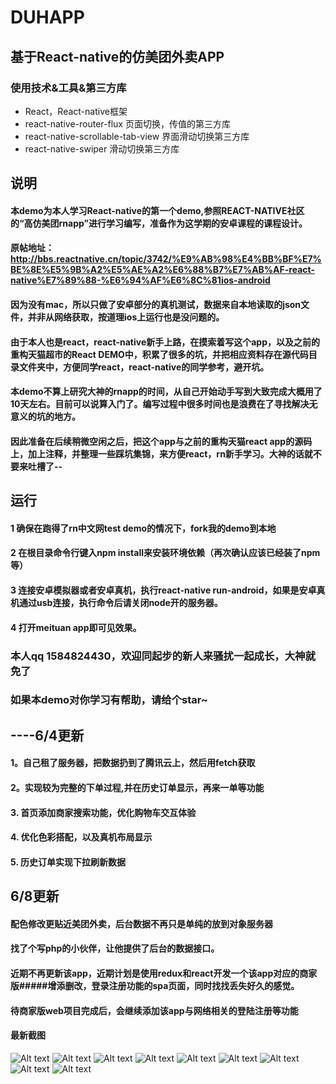 #   DUHAPP
##  基于React-native的仿美团外卖APP
### 使用技术&工具&第三方库
+   React，React-native框架
+   react-native-router-flux 页面切换，传值的第三方库
+   react-native-scrollable-tab-view 界面滑动切换第三方库
+   react-native-swiper 滑动切换第三方库
  




##  说明
####    本demo为本人学习React-native的第一个demo,参照REACT-NATIVE社区的“高仿美团rnapp”进行学习编写，准备作为这学期的安卓课程的课程设计。
####    原帖地址：http://bbs.reactnative.cn/topic/3742/%E9%AB%98%E4%BB%BF%E7%BE%8E%E5%9B%A2%E5%AE%A2%E6%88%B7%E7%AB%AF-react-native%E7%89%88-%E6%94%AF%E6%8C%81ios-android
####    因为没有mac，所以只做了安卓部分的真机测试，数据来自本地读取的json文件，并非从网络获取，按道理ios上运行也是没问题的。
####    由于本人也是react，react-native新手上路，在摸索着写这个app，以及之前的重构天猫超市的React DEMO中，积累了很多的坑，并把相应资料存在源代码目录文件夹中，方便同学react，react-native的同学参考，避开坑。
####    本demo不算上研究大神的rnapp的时间，从自己开始动手写到大致完成大概用了10天左右。目前可以说算入门了。编写过程中很多时间也是浪费在了寻找解决无意义的坑的地方。
####    因此准备在后续稍微空闲之后，把这个app与之前的重构天猫react app的源码上，加上注释，并整理一些踩坑集锦，来方便react，rn新手学习。大神的话就不要来吐槽了--

##  运行
####    1 确保在跑得了rn中文网test demo的情况下，fork我的demo到本地
####   2 在根目录命令行键入npm install来安装环境依赖（再次确认应该已经装了npm等）
####   3 连接安卓模拟器或者安卓真机，执行react-native run-android，如果是安卓真机通过usb连接，执行命令后请关闭node开的服务器。
####    4 打开meituan app即可见效果。

###       本人qq 1584824430，欢迎同起步的新人来骚扰一起成长，大神就免了
###       如果本demo对你学习有帮助，请给个star~

##  ----6/4更新
#### 1。自己租了服务器，把数据扔到了腾讯云上，然后用fetch获取
#### 2。实现较为完整的下单过程,并在历史订单显示，再来一单等功能
#### 3. 首页添加商家搜索功能，优化购物车交互体验
#### 4. 优化色彩搭配，以及真机布局显示
#### 5. 历史订单实现下拉刷新数据



## 6/8更新


#### 配色修改更贴近美团外卖，后台数据不再只是单纯的放到对象服务器
#### 找了个写php的小伙伴，让他提供了后台的数据接口。
#### 近期不再更新该app，近期计划是使用redux和react开发一个该app对应的商家版#####增添删改，登录注册功能的spa页面，同时找找丢失好久的感觉。
#### 待商家版web项目完成后，会继续添加该app与网络相关的登陆注册等功能
#### 最新截图
![Alt text](./meituan/screenshot/latest/1.png)
![Alt text](./meituan/screenshot/latest/2.png)
![Alt text](./meituan/screenshot/latest/3.png)
![Alt text](./meituan/screenshot/latest/4.png)
![Alt text](./meituan/screenshot/latest/5.png)
![Alt text](./meituan/screenshot/latest/6.png)
![Alt text](./meituan/screenshot/latest/7.png)
![Alt text](./meituan/screenshot/latest/8.png)
![Alt text](./meituan/screenshot/latest/9.png)

